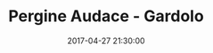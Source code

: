 ---
title: Pergine Audace - Gardolo
date: 2017-04-27 21:30:00
squadra-a: Bc Gardolo
punteggio-a: 48
squadra-b: Pergine Audace
punteggio-b: 91
partite/squadra: serie-d-16-17
luogo: Palestra ''Garbari''
categoria: serie d
---